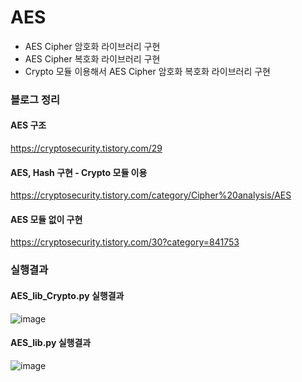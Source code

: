# AES
- AES Cipher 암호화 라이브러리 구현
- AES Cipher 복호화 라이브러리 구현
- Crypto 모듈 이용해서 AES Cipher 암호화 복호화 라이브러리 구현

### 블로그 정리
#### AES 구조
https://cryptosecurity.tistory.com/29

#### AES, Hash 구현 - Crypto 모듈 이용
https://cryptosecurity.tistory.com/category/Cipher%20analysis/AES

#### AES 모듈 없이 구현
https://cryptosecurity.tistory.com/30?category=841753

### 실행결과
#### AES_lib_Crypto.py 실행결과
![image](https://user-images.githubusercontent.com/68969252/95301385-8187cf80-08bb-11eb-960f-d0b79b29c11a.png)

#### AES_lib.py 실행결과
![image](https://user-images.githubusercontent.com/68969252/95301704-eb07de00-08bb-11eb-8df7-37609cac7596.png)
